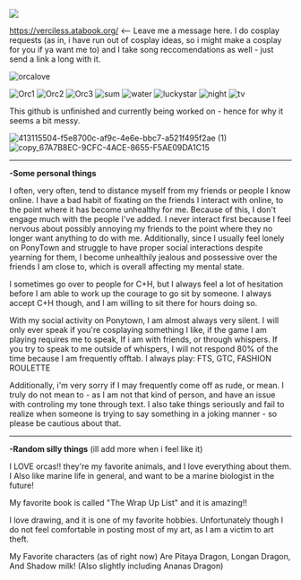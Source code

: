 ![](https://komarev.com/ghpvc/?username=verciless) 

https://verciless.atabook.org/ <-- Leave me a message here. I do cosplay requests (as in, i have run out of cosplay ideas, so i might make a cosplay for you if ya want me to) and I take song reccomendations as well - just send a link a long with it.

![orcalove](https://64.media.tumblr.com/0ac0ea7e93dddae41a40ff1d4948eca1/dee7af320228c3f8-e4/s250x400/bf33e559f4c8dde073bfe77a860f990ff6f941dc.gifv)

![Orc1](https://64.media.tumblr.com/c56a5a9dce099b9e18228840f35afaae/c56c5faad39d5be1-7b/s100x200/969d089e080837e6303632f45af8e963def0c7d5.gifv) ![Orc2](https://64.media.tumblr.com/34be90183d939f2d3c6d5ec0cbfc0045/c56c5faad39d5be1-be/s100x200/43d9b54e58ddc664c8d49c061b5d5963ebfb9c70.gifv) ![Orc3](https://64.media.tumblr.com/0da881c572b232ea62b5377b24440e10/c56c5faad39d5be1-fe/s100x200/e215be23c5a882de50d53b1431c86c88661f7915.gifv)
 ![sum](https://64.media.tumblr.com/8fd75d64d0e7c20279f1a1a39291aa80/6eac0cbc1027da31-3a/s100x200/05d47a200e3b7725225ba3780a47db913434afdf.gifv) ![water](https://64.media.tumblr.com/5d1f34ddeb66789e54306c948e95a8ee/8f3b966c768a7a38-e5/s100x200/4c93ae58a12d5237be8b5981b452ec4db6c8f371.gifv) ![luckystar](https://64.media.tumblr.com/231796cb0902abbc37f0dccc0e2e8c0f/0a314c1722fc4072-6e/s100x200/3c54da33774d9a86064bbcb28a8be2109371136c.gifv) ![night](https://64.media.tumblr.com/c0bc053497b6d2cdacf72607710c1e0c/0a314c1722fc4072-59/s100x200/aa6877408a07b3006e9993c626430f1fbea2343e.gifv) ![tv](https://64.media.tumblr.com/603280bb25174fe4ab92aa165ef7d0a8/321aa268678c99b9-ff/s100x200/d28fa8f73c9bd03444110b6b310f5a53cc2bd5eb.gifv)


This github is unfinished and currently being worked on - hence for why it seems a bit messy. 

![413115504-f5e8700c-af9c-4e6e-bbc7-a521f495f2ae (1)](https://github.com/user-attachments/assets/dcb1bec3-088b-4d28-84f0-9d71ffbd426b) ![copy_67A7B8EC-9CFC-4ACE-8655-F5AE09DA1C15](https://github.com/user-attachments/assets/d1a79560-8ce9-48f6-a191-458135720736)



<hr>

**-Some personal things**

I often, very often, tend to distance myself from my friends or people I know online. I have a bad habit of fixating on the friends I interact with online, to the point where it has become unhealthy for me. Because of this, I don't engage much with the people I've added. I never interact first because I feel nervous about possibly annoying my friends to the point where they no longer want anything to do with me. Additionally, since I usually feel lonely on PonyTown and struggle to have proper social interactions despite yearning for them, I become unhealthily jealous and possessive over the friends I am close to, which is overall affecting my mental state.

I sometimes go over to people for C+H, but I always feel a lot of hesitation before I am able to work up the courage to go sit by someone. I always accept C+H though, and I am willing to sit there for hours doing so.

With my social activity on Ponytown, I am almost always very silent. I will only ever speak if you're cosplaying something I like, if the game I am playing requires me to speak, If i am with friends, or through whispers. If you try to speak to me outside of whispers, I will not respond 80% of the time because I am frequently offtab. I always play: FTS, GTC, FASHION ROULETTE

Additionally, i'm very sorry if I may frequently come off as rude, or mean. I truly do not mean to - as I am not that kind of person, and have an issue with controling my tone through text. I also take things seriously and fail to realize when someone is trying to say something in a joking manner - so please be cautious about that.

<hr>

**-Random silly things** (ill add more when i feel like it) 

I LOVE orcas!! they're my favorite animals, and I love everything about them. I Also like marine life in general, and want to be a marine biologist in the future!

My favorite book is called "The Wrap Up List" and it is amazing!!

I love drawing, and it is one of my favorite hobbies. Unfortunately though I do not feel comfortable in posting most of my art, as I am a victim to art theft.

My Favorite characters (as of right now) Are Pitaya Dragon, Longan Dragon, And Shadow milk! (Also slightly including Ananas Dragon)
